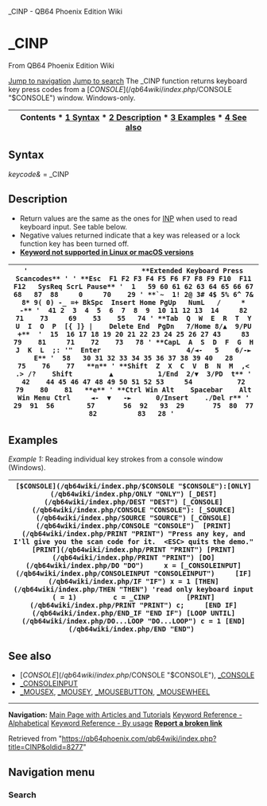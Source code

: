 


\_CINP - QB64 Phoenix Edition Wiki








# \_CINP



From QB64 Phoenix Edition Wiki



[Jump to navigation](#mw-head)
[Jump to search](#searchInput)
The \_CINP function returns keyboard key press codes from a [$CONSOLE](/qb64wiki/index.php/$CONSOLE "$CONSOLE") window. Windows-only.


  






| Contents * [1 Syntax](#Syntax) * [2 Description](#Description) * [3 Examples](#Examples) * [4 See also](#See_also) |
| --- |


## Syntax


*keycode&* = \_CINP
  




## Description


* Return values are the same as the ones for [INP](/qb64wiki/index.php/INP "INP") when used to read keyboard input. See table below.
* Negative values returned indicate that a key was released or a lock function key has been turned off.
* **[Keyword not supported in Linux or macOS versions](/qb64wiki/index.php/Keywords_currently_not_supported_by_QB64#Keywords_not_supported_in_Linux_or_macOS_versions "Keywords currently not supported by QB64")**




| ``` '                            **Extended Keyboard Press Scancodes** ' ' **Esc  F1 F2 F3 F4 F5 F6 F7 F8 F9 F10  F11 F12   SysReq ScrL Pause** '  1   59 60 61 62 63 64 65 66 67 68   87  88     0     70    29 ' **`~  1! 2@ 3# 4$ 5% 6^ 7& 8* 9( 0) -_ =+ BkSpc  Insert Home PgUp   NumL   /     *    -** '  41 2  3  4  5  6  7  8  9  10 11 12 13  14     82    71    73     69    53    55   74 ' **Tab  Q  W  E  R  T  Y  U  I  O  P  [{ ]} \|    Delete End  PgDn   7/Home 8/▲  9/PU  +**  '  15  16 17 18 19 20 21 22 23 24 25 26 27 43     83    79    81     71    72    73   78 ' **CapL  A  S  D  F  G  H  J  K  L  ;: '"  Enter                     4/◄-   5    6/-►  E** '  58   30 31 32 33 34 35 36 37 38 39 40   28                        75    76    77   **n** ' **Shift  Z  X  C  V  B  N  M  ,< .> /?    Shift         ▲           1/End  2/▼  3/PD  t** '  42    44 45 46 47 48 49 50 51 52 53     54           72           79    80    81   **e** ' **Ctrl Win Alt    Spacebar    Alt Win Menu Ctrl     ◄-  ▼   -►      0/Insert    ./Del r** '  29  91  56        57       56  92   93  29       75  80  77       82          83   28 '  ``` |
| --- |


  




## Examples


*Example 1:* Reading individual key strokes from a console window (Windows).





| ``` [$CONSOLE](/qb64wiki/index.php/$CONSOLE "$CONSOLE"):[ONLY](/qb64wiki/index.php/ONLY "ONLY") [_DEST](/qb64wiki/index.php/DEST "DEST") [_CONSOLE](/qb64wiki/index.php/CONSOLE "CONSOLE"): [_SOURCE](/qb64wiki/index.php/SOURCE "SOURCE") [_CONSOLE](/qb64wiki/index.php/CONSOLE "CONSOLE")  [PRINT](/qb64wiki/index.php/PRINT "PRINT") "Press any key, and I'll give you the scan code for it.  <ESC> quits the demo." [PRINT](/qb64wiki/index.php/PRINT "PRINT") [PRINT](/qb64wiki/index.php/PRINT "PRINT") [DO](/qb64wiki/index.php/DO "DO")     x = [_CONSOLEINPUT](/qb64wiki/index.php/CONSOLEINPUT "CONSOLEINPUT")     [IF](/qb64wiki/index.php/IF "IF") x = 1 [THEN](/qb64wiki/index.php/THEN "THEN") 'read only keyboard input ( = 1)         c = _CINP         [PRINT](/qb64wiki/index.php/PRINT "PRINT") c;     [END IF](/qb64wiki/index.php/END_IF "END IF") [LOOP UNTIL](/qb64wiki/index.php/DO...LOOP "DO...LOOP") c = 1 [END](/qb64wiki/index.php/END "END")  ``` |
| --- |


  




## See also


* [$CONSOLE](/qb64wiki/index.php/$CONSOLE "$CONSOLE"), [\_CONSOLE](/qb64wiki/index.php/CONSOLE "CONSOLE")
* [\_CONSOLEINPUT](/qb64wiki/index.php/CONSOLEINPUT "CONSOLEINPUT")
* [\_MOUSEX](/qb64wiki/index.php/MOUSEX "MOUSEX"), [\_MOUSEY](/qb64wiki/index.php/MOUSEY "MOUSEY"), [\_MOUSEBUTTON](/qb64wiki/index.php/MOUSEBUTTON "MOUSEBUTTON"), [\_MOUSEWHEEL](/qb64wiki/index.php/MOUSEWHEEL "MOUSEWHEEL")


  






---


**Navigation:**
[Main Page with Articles and Tutorials](/qb64wiki/index.php/Main_Page "Main Page")
[Keyword Reference - Alphabetical](/qb64wiki/index.php/Keyword_Reference_-_Alphabetical "Keyword Reference - Alphabetical")
[Keyword Reference - By usage](/qb64wiki/index.php/Keyword_Reference_-_By_usage "Keyword Reference - By usage")
**[Report a broken link](https://qb64phoenix.com/forum/showthread.php?tid=2800)**  





Retrieved from "<https://qb64phoenix.com/qb64wiki/index.php?title=CINP&oldid=8277>"




## Navigation menu








### Search





















